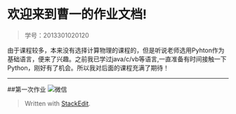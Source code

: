 

欢迎来到曹一的作业文档!
=====

 >学号：2013301020120   
 

由于课程较多，本来没有选择计算物理的课程的，但是听说老师选用Pyhton作为基础语言，便来了兴趣。之前我已学过java/c/vb等语言,一直准备有时间接触一下Python，刚好有了机会。所以我对后面的课程充满了期待！

--------------------
##第一次作业
 ![微信](https://raw.githubusercontent.com/breakingDboy/computational_physics_2013301020120/master/mmqrcode1456561130083.png)

> Written with [StackEdit](https://stackedit.io/).